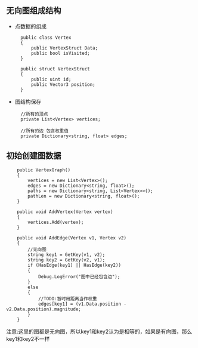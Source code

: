 
## 无向图组成结构

- 点数据的组成



        public class Vertex
        {
            public VertexStruct Data;
            public bool isVisited;
        }

        public struct VertexStruct
        {
            public uint id;
            public Vector3 position;
        }

- 图结构保存

        //所有的顶点
        private List<Vertex> vertices;

        //所有的边 包含权重值
        private Dictionary<string, float> edges;


## 初始创建图数据

        public VertexGraph()
        {
            vertices = new List<Vertex>();
            edges = new Dictionary<string, float>();
            paths = new Dictionary<string, List<Vertex>>();
            pathLen = new Dictionary<string, float>();
        }

        public void AddVertex(Vertex vertex)
        {
            vertices.Add(vertex);
        }

        public void AddEdge(Vertex v1, Vertex v2)
        {
            //无向图
            string key1 = GetKey(v1, v2);
            string key2 = GetKey(v2, v1);
            if (HasEdge(key1) || HasEdge(key2))
            {
                Debug.LogError("图中已经包含边");
            }
            else
            {
                //TODO:暂时用距离当作权重
                edges[key1] = (v1.Data.position - v2.Data.position).magnitude;
            }
        }

注意:这里的图都是无向图，所以key1和key2认为是相等的，如果是有向图，那么key1和key2不一样


    